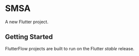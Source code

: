 # SMSA

A new Flutter project.

## Getting Started

FlutterFlow projects are built to run on the Flutter _stable_ release.
